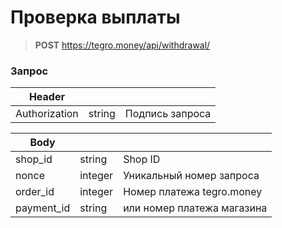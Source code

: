 # Проверка выплаты

> **POST** https://tegro.money/api/withdrawal/

### Запрос

| Header        |        |                 |
| ------------- | ------ | --------------- |
| Authorization | string | Подпись запроса |

| Body        |         |                            |
| ----------- | ------- | -------------------------- |
| shop\_id    | string  | Shop ID                    |
| nonce       | integer | Уникальный номер запроса   |
| order\_id   | integer | Номер платежа tegro.money  |
| payment\_id | string  | или номер платежа магазина |
